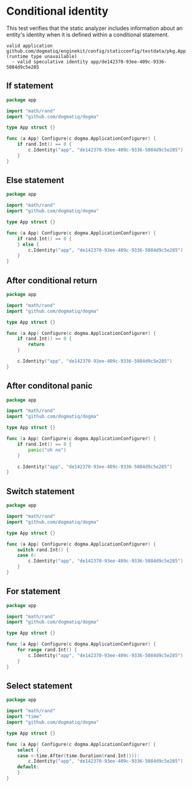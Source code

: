 # Conditional identity

This test verifies that the static analyzer includes information about an
entity's identity when it is defined within a conditional statement.

```au:output
valid application github.com/dogmatiq/enginekit/config/staticconfig/testdata/pkg.App (runtime type unavailable)
  - valid speculative identity app/de142370-93ee-409c-9336-5084d9c5e285
```

## If statement

```go au:input
package app

import "math/rand"
import "github.com/dogmatiq/dogma"

type App struct {}

func (a App) Configure(c dogma.ApplicationConfigurer) {
	if rand.Int() == 0 {
		c.Identity("app", "de142370-93ee-409c-9336-5084d9c5e285")
	}
}
```

## Else statement

```go au:input
package app

import "math/rand"
import "github.com/dogmatiq/dogma"

type App struct {}

func (a App) Configure(c dogma.ApplicationConfigurer) {
	if rand.Int() == 0 {
	} else {
		c.Identity("app", "de142370-93ee-409c-9336-5084d9c5e285")
	}
}
```

## After conditional return

```go au:input
package app

import "math/rand"
import "github.com/dogmatiq/dogma"

type App struct {}

func (a App) Configure(c dogma.ApplicationConfigurer) {
	if rand.Int() == 0 {
		return
	}

	c.Identity("app", "de142370-93ee-409c-9336-5084d9c5e285")
}
```

## After conditonal panic

```go au:input
package app

import "math/rand"
import "github.com/dogmatiq/dogma"

type App struct {}

func (a App) Configure(c dogma.ApplicationConfigurer) {
	if rand.Int() == 0 {
		panic("oh no")
	}

	c.Identity("app", "de142370-93ee-409c-9336-5084d9c5e285")
}
```

## Switch statement

```go au:input
package app

import "math/rand"
import "github.com/dogmatiq/dogma"

type App struct {}

func (a App) Configure(c dogma.ApplicationConfigurer) {
	switch rand.Int() {
	case 0:
		c.Identity("app", "de142370-93ee-409c-9336-5084d9c5e285")
	}
}
```

## For statement

```go au:input
package app

import "math/rand"
import "github.com/dogmatiq/dogma"

type App struct {}

func (a App) Configure(c dogma.ApplicationConfigurer) {
	for range rand.Int() {
		c.Identity("app", "de142370-93ee-409c-9336-5084d9c5e285")
	}
}
```

## Select statement

```go au:input
package app

import "math/rand"
import "time"
import "github.com/dogmatiq/dogma"

type App struct {}

func (a App) Configure(c dogma.ApplicationConfigurer) {
	select {
	case <-time.After(time.Duration(rand.Int())):
		c.Identity("app", "de142370-93ee-409c-9336-5084d9c5e285")
	default:
	}
}
```
